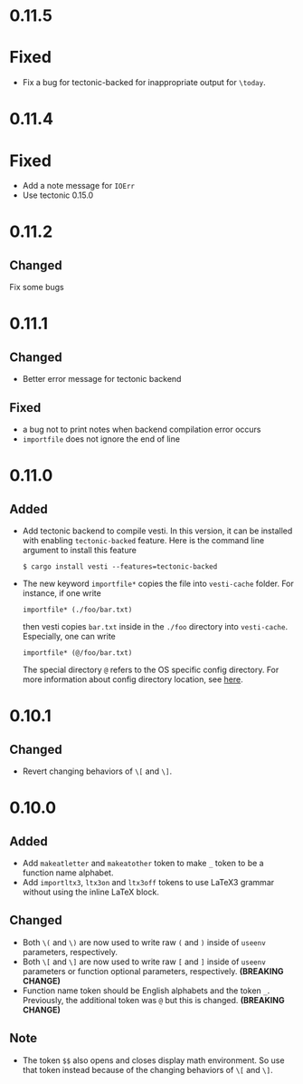 # 0.11.5

# Fixed

- Fix a bug for tectonic-backed for inappropriate output for `\today`.

# 0.11.4

# Fixed

- Add a note message for `IOErr`
- Use tectonic 0.15.0

# 0.11.2

## Changed
Fix some bugs

# 0.11.1

## Changed

-   Better error message for tectonic backend

## Fixed

-   a bug not to print notes when backend compilation error occurs
-   `importfile` does not ignore the end of line

# 0.11.0

## Added

-   Add tectonic backend to compile vesti. In this version, it can be installed
    with enabling `tectonic-backed` feature. Here is the command line argument to
    install this feature
    ```console
    $ cargo install vesti --features=tectonic-backed
    ```
-   The new keyword `importfile*` copies the file into `vesti-cache` folder. For instance, if one write
    ```vesti
    importfile* (./foo/bar.txt)
    ```
    then vesti copies `bar.txt` inside in the `./foo` directory into `vesti-cache`.
    Especially, one can write
    ```vesti
    importfile* (@/foo/bar.txt)
    ```
    The special directory `@` refers to the OS specific config directory. For more information about config directory location, see [here](https://docs.rs/dirs/5.0.1/dirs/fn.config_dir.html).

# 0.10.1

## Changed

-   Revert changing behaviors of `\[` and `\]`.

# 0.10.0

## Added

-   Add `makeatletter` and `makeatother` token to make `_` token to be a function
    name alphabet.
-   Add `importltx3`, `ltx3on` and `ltx3off` tokens to use LaTeX3 grammar without
    using the inline LaTeX block.

## Changed

-   Both `\(` and `\)` are now used to write raw `(` and `)` inside of `useenv`
    parameters, respectively.
-   Both `\[` and `\]` are now used to write raw `[` and `]` inside of `useenv`
    parameters or function optional parameters, respectively. **(BREAKING CHANGE)**
-   Function name token should be English alphabets and the token `_`. Previously,
    the additional token was `@` but this is changed. **(BREAKING CHANGE)**

## Note

-   The token `$$` also opens and closes display math environment.
    So use that token instead because of the changing behaviors of `\[` and `\]`.
